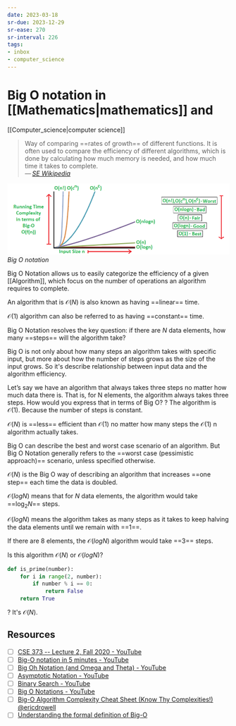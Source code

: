 ```yaml
---
date: 2023-03-18
sr-due: 2023-12-29
sr-ease: 270
sr-interval: 226
tags:
- inbox
- computer_science
---
```


# Big O notation in [[Mathematics|mathematics]] and
[[Computer_science|computer science]]

> Way of comparing ==rates of growth== of different functions. It is often used
> to compare the efficiency of different algorithms, which is done by
> calculating how much memory is needed, and how much time it takes to
> complete.\
> — <cite>[SE Wikipedia](https://simple.wikipedia.org/wiki/Big_O_notation)</cite>
<!--SR:!2023-07-20,1,250-->

![Big O notation](./img/Big-O-notation.png)
_Big O notation_

Big O Notation allows us to easily categorize the efficiency of a given
[[Algorithm]], which focus on the number of operations an algorithm requires to
complete.

An algorithm that is $\mathcal{O}(N)$ is also known as having ==linear== time.
<!--SR:!2023-07-22,3,270-->

$\mathcal{O}(1)$ algorithm can also be referred to as having ==constant== time.
<!--SR:!2023-07-22,3,270-->

Big O Notation resolves the key question: if there are $N$ data elements,
how many ==steps== will the algorithm take?

Big O is not only about how many steps an algorithm takes with specific input,
but more about how the number of steps grows as the size of the input grows. So it's
describe relationship between input data and the algorithm efficiency.

Let’s say we have an algorithm that always takes three steps no matter how
much data there is. That is, for N elements, the algorithm always takes three
steps. How would you express that in terms of Big O?
?
The algorithm is $\mathcal{O}(1)$. Because the number of steps is constant.
<!--SR:!2023-12-26,2,250-->

$\mathcal{O}(N)$ is ==less== efficient than $\mathcal{O}(1)$ no matter how many
steps the $\mathcal{O}(1)$ n algorithm actually takes.
<!--SR:!2023-07-22,3,270-->

Big O can describe the best and worst case scenario of an algorithm. But Big O
Notation generally refers to the ==worst case (pessimistic approach)== scenario,
unless specified otherwise.
<!--SR:!2023-07-22,3,270-->

$\mathcal{O}(N)$ is the Big O way of describing an algorithm that increases
==one step== each time the data is doubled.

$\mathcal{O}(log N)$ means that for $N$ data elements, the algorithm would take
==$\log_{2} N$== steps.

$\mathcal{O}(log N)$ means the algorithm takes as many steps as it takes to
keep halving the data elements until we remain with ==1==.

If there are 8 elements, the $\mathcal{O}(log N)$ algorithm would take ==3== steps.


Is this algorithm $\mathcal{O}(N)$ or $\mathcal{O}(log N)$?
```python
def is_prime(number):
    for i in range(2, number):
        if number % i == 0:
            return False
    return True
```
?
It's $\mathcal{O}(N)$.


## Resources

- [ ] [CSE 373 -- Lecture 2, Fall 2020 - YouTube](https://www.youtube.com/watch?v=z1mkCe3kVUA&t=3039s)
- [ ] [Big-O notation in 5 minutes - YouTube](https://www.youtube.com/watch?v=__vX2sjlpXU)
- [ ] [Big Oh Notation (and Omega and Theta) - YouTube](https://www.youtube.com/watch?v=ei-A_wy5Yxw)
- [ ] [Asymptotic Notation - YouTube](https://www.youtube.com/watch?v=iOq5kSKqeR4)
- [ ] [Binary Search - YouTube](https://www.youtube.com/watch?v=D5SrAga1pno)
- [ ] [Big O Notations - YouTube](https://www.youtube.com/watch?v=V6mKVRU1evU)
- [ ] [Big-O Algorithm Complexity Cheat Sheet (Know Thy Complexities!) @ericdrowell](https://www.bigocheatsheet.com/)
- [ ] [Understanding the formal definition of Big-O](https://justin.abrah.ms/computer-science/understanding-big-o-formal-definition.html)
